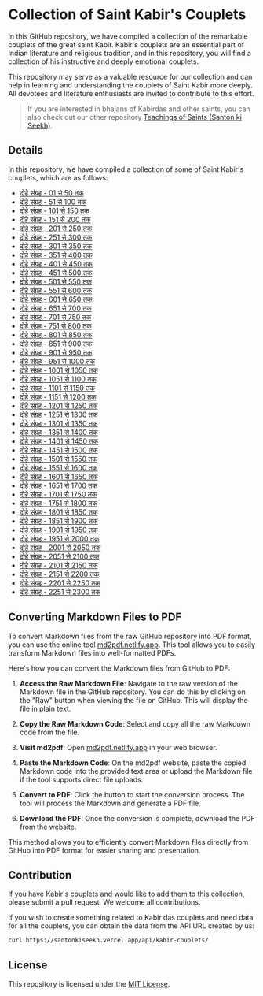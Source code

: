 # Collection of Saint Kabir's Couplets

In this GitHub repository, we have compiled a collection of the remarkable couplets of the great saint Kabir. Kabir's couplets are an essential part of Indian literature and religious tradition, and in this repository, you will find a collection of his instructive and deeply emotional couplets.

This repository may serve as a valuable resource for our collection and can help in learning and understanding the couplets of Saint Kabir more deeply. All devotees and literature enthusiasts are invited to contribute to this effort.

> If you are interested in bhajans of Kabirdas and other saints, you can also check out our other repository [Teachings of Saints (Santon ki Seekh)](https://github.com/vijayhardaha/santon-ki-seekh/).

## Details

In this repository, we have compiled a collection of some of Saint Kabir's couplets, which are as follows:

- [दोहे संग्रह - 01 से 50 तक][markdown-01-to-50]
- [दोहे संग्रह - 51 से 100 तक][markdown-51-to-100]
- [दोहे संग्रह - 101 से 150 तक][markdown-101-to-150]
- [दोहे संग्रह - 151 से 200 तक][markdown-151-to-200]
- [दोहे संग्रह - 201 से 250 तक][markdown-201-to-250]
- [दोहे संग्रह - 251 से 300 तक][markdown-251-to-300]
- [दोहे संग्रह - 301 से 350 तक][markdown-301-to-350]
- [दोहे संग्रह - 351 से 400 तक][markdown-351-to-400]
- [दोहे संग्रह - 401 से 450 तक][markdown-401-to-450]
- [दोहे संग्रह - 451 से 500 तक][markdown-451-to-500]
- [दोहे संग्रह - 501 से 550 तक][markdown-501-to-550]
- [दोहे संग्रह - 551 से 600 तक][markdown-551-to-600]
- [दोहे संग्रह - 601 से 650 तक][markdown-601-to-650]
- [दोहे संग्रह - 651 से 700 तक][markdown-651-to-700]
- [दोहे संग्रह - 701 से 750 तक][markdown-701-to-750]
- [दोहे संग्रह - 751 से 800 तक][markdown-751-to-800]
- [दोहे संग्रह - 801 से 850 तक][markdown-801-to-850]
- [दोहे संग्रह - 851 से 900 तक][markdown-851-to-900]
- [दोहे संग्रह - 901 से 950 तक][markdown-901-to-950]
- [दोहे संग्रह - 951 से 1000 तक][markdown-951-to-1000]
- [दोहे संग्रह - 1001 से 1050 तक][markdown-1001-to-1050]
- [दोहे संग्रह - 1051 से 1100 तक][markdown-1051-to-1100]
- [दोहे संग्रह - 1101 से 1150 तक][markdown-1101-to-1150]
- [दोहे संग्रह - 1151 से 1200 तक][markdown-1151-to-1200]
- [दोहे संग्रह - 1201 से 1250 तक][markdown-1201-to-1250]
- [दोहे संग्रह - 1251 से 1300 तक][markdown-1251-to-1300]
- [दोहे संग्रह - 1301 से 1350 तक][markdown-1301-to-1350]
- [दोहे संग्रह - 1351 से 1400 तक][markdown-1351-to-1400]
- [दोहे संग्रह - 1401 से 1450 तक][markdown-1401-to-1450]
- [दोहे संग्रह - 1451 से 1500 तक][markdown-1451-to-1500]
- [दोहे संग्रह - 1501 से 1550 तक][markdown-1501-to-1550]
- [दोहे संग्रह - 1551 से 1600 तक][markdown-1551-to-1600]
- [दोहे संग्रह - 1601 से 1650 तक][markdown-1601-to-1650]
- [दोहे संग्रह - 1651 से 1700 तक][markdown-1651-to-1700]
- [दोहे संग्रह - 1701 से 1750 तक][markdown-1701-to-1750]
- [दोहे संग्रह - 1751 से 1800 तक][markdown-1751-to-1800]
- [दोहे संग्रह - 1801 से 1850 तक][markdown-1801-to-1850]
- [दोहे संग्रह - 1851 से 1900 तक][markdown-1851-to-1900]
- [दोहे संग्रह - 1901 से 1950 तक][markdown-1901-to-1950]
- [दोहे संग्रह - 1951 से 2000 तक][markdown-1951-to-2000]
- [दोहे संग्रह - 2001 से 2050 तक][markdown-2001-to-2050]
- [दोहे संग्रह - 2051 से 2100 तक][markdown-2051-to-2100]
- [दोहे संग्रह - 2101 से 2150 तक][markdown-2101-to-2150]
- [दोहे संग्रह - 2151 से 2200 तक][markdown-2151-to-2200]
- [दोहे संग्रह - 2201 से 2250 तक][markdown-2201-to-2250]
- [दोहे संग्रह - 2251 से 2300 तक][markdown-2251-to-2300]

[markdown-01-to-50]: docs/collection-01-to-50.md
[markdown-51-to-100]: docs/collection-51-to-100.md
[markdown-101-to-150]: docs/collection-101-to-150.md
[markdown-151-to-200]: docs/collection-151-to-200.md
[markdown-201-to-250]: docs/collection-201-to-250.md
[markdown-251-to-300]: docs/collection-251-to-300.md
[markdown-301-to-350]: docs/collection-301-to-350.md
[markdown-351-to-400]: docs/collection-351-to-400.md
[markdown-401-to-450]: docs/collection-401-to-450.md
[markdown-451-to-500]: docs/collection-451-to-500.md
[markdown-501-to-550]: docs/collection-501-to-550.md
[markdown-551-to-600]: docs/collection-551-to-600.md
[markdown-601-to-650]: docs/collection-601-to-650.md
[markdown-651-to-700]: docs/collection-651-to-700.md
[markdown-701-to-750]: docs/collection-701-to-750.md
[markdown-751-to-800]: docs/collection-751-to-800.md
[markdown-801-to-850]: docs/collection-801-to-850.md
[markdown-851-to-900]: docs/collection-851-to-900.md
[markdown-901-to-950]: docs/collection-901-to-950.md
[markdown-951-to-1000]: docs/collection-951-to-1000.md
[markdown-1001-to-1050]: docs/collection-1001-to-1050.md
[markdown-1051-to-1100]: docs/collection-1051-to-1100.md
[markdown-1101-to-1150]: docs/collection-1101-to-1150.md
[markdown-1151-to-1200]: docs/collection-1151-to-1200.md
[markdown-1201-to-1250]: docs/collection-1201-to-1250.md
[markdown-1251-to-1300]: docs/collection-1251-to-1300.md
[markdown-1301-to-1350]: docs/collection-1301-to-1350.md
[markdown-1351-to-1400]: docs/collection-1351-to-1400.md
[markdown-1401-to-1450]: docs/collection-1401-to-1450.md
[markdown-1451-to-1500]: docs/collection-1451-to-1500.md
[markdown-1501-to-1550]: docs/collection-1501-to-1550.md
[markdown-1551-to-1600]: docs/collection-1551-to-1600.md
[markdown-1601-to-1650]: docs/collection-1601-to-1650.md
[markdown-1651-to-1700]: docs/collection-1651-to-1700.md
[markdown-1701-to-1750]: docs/collection-1701-to-1750.md
[markdown-1751-to-1800]: docs/collection-1751-to-1800.md
[markdown-1801-to-1850]: docs/collection-1801-to-1850.md
[markdown-1851-to-1900]: docs/collection-1851-to-1900.md
[markdown-1901-to-1950]: docs/collection-1901-to-1950.md
[markdown-1951-to-2000]: docs/collection-1951-to-2000.md
[markdown-2001-to-2050]: docs/collection-2001-to-2050.md
[markdown-2051-to-2100]: docs/collection-2051-to-2100.md
[markdown-2101-to-2150]: docs/collection-2101-to-2150.md
[markdown-2151-to-2200]: docs/collection-2151-to-2200.md
[markdown-2201-to-2250]: docs/collection-2201-to-2250.md
[markdown-2251-to-2300]: docs/collection-2251-to-2300.md

## Converting Markdown Files to PDF

To convert Markdown files from the raw GitHub repository into PDF format, you can use the online tool [md2pdf.netlify.app](https://md2pdf.netlify.app). This tool allows you to easily transform Markdown files into well-formatted PDFs.

Here's how you can convert the Markdown files from GitHub to PDF:

1. **Access the Raw Markdown File**: Navigate to the raw version of the Markdown file in the GitHub repository. You can do this by clicking on the "Raw" button when viewing the file on GitHub. This will display the file in plain text.

2. **Copy the Raw Markdown Code**: Select and copy all the raw Markdown code from the file.

3. **Visit md2pdf**: Open [md2pdf.netlify.app](https://md2pdf.netlify.app) in your web browser.

4. **Paste the Markdown Code**: On the md2pdf website, paste the copied Markdown code into the provided text area or upload the Markdown file if the tool supports direct file uploads.

5. **Convert to PDF**: Click the button to start the conversion process. The tool will process the Markdown and generate a PDF file.

6. **Download the PDF**: Once the conversion is complete, download the PDF from the website.

This method allows you to efficiently convert Markdown files directly from GitHub into PDF format for easier sharing and presentation.

## Contribution

If you have Kabir's couplets and would like to add them to this collection, please submit a pull request. We welcome all contributions.

If you wish to create something related to Kabir das couplets and need data for all the couplets, you can obtain the data from the API URL created by us:

```bash
curl https://santonkiseekh.vercel.app/api/kabir-couplets/
```

## License

This repository is licensed under the [MIT License](LICENSE).
